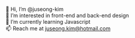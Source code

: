 👋 Hi, I’m @juseong-kim  
👀 I’m interested in front-end and back-end design  
🌱 I’m currently learning Javascript  
📫 Reach me at juseong.kim@hotmail.com
